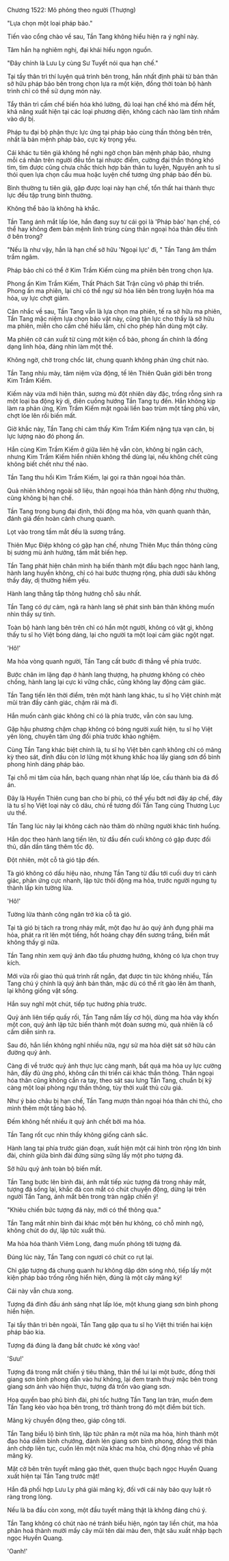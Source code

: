 




Chương 1522: Mô phỏng theo người (Thượng)


"Lựa chọn một loại pháp bảo."

Tiến vào cổng chào về sau, Tần Tang không hiểu hiện ra ý nghĩ này.

Tâm hắn hạ nghiêm nghị, đại khái hiểu ngọn nguồn.

"Đây chính là Lưu Ly cùng Sư Tuyết nói qua hạn chế."

Tại tẩy thân trì thí luyện quá trình bên trong, hắn nhất định phải từ bản thân sở hữu pháp bảo bên trong chọn lựa ra một kiện, đồng thời toàn bộ hành trình chỉ có thể sử dụng món này.

Tẩy thân trì cấm chế biến hóa khó lường, đủ loại hạn chế khó mà đếm hết, khả năng xuất hiện tại các loại phương diện, không cách nào làm tính nhắm vào dự bị.

Pháp tu đại bộ phận thực lực ứng tại pháp bảo cùng thần thông bên trên, nhất là bản mệnh pháp bảo, cực kỳ trọng yếu.

Cái khác tu tiên giả không hề nghi ngờ chọn bản mệnh pháp bảo, nhưng mỗi cá nhân trên người đều tồn tại nhược điểm, cường đại thần thông khó tìm, tìm được cũng chưa chắc thích hợp bản thân tu luyện, Nguyên anh tu sĩ thói quen lựa chọn cầu mua hoặc luyện chế tương ứng pháp bảo đền bù.

Bình thường tu tiên giả, gặp được loại này hạn chế, tổn thất hai thành thực lực đều tập trung bình thường.

Không thể bảo là không hà khắc.

Tần Tang ánh mắt lấp lóe, hắn đang suy tư cái gọi là 'Pháp bảo' hạn chế, có thể hay không đem bản mệnh linh trùng cùng thân ngoại hóa thân đều tính ở bên trong?

"Nếu là như vậy, hẳn là hạn chế sở hữu 'Ngoại lực' đi, " Tần Tang âm thầm trầm ngâm.

Pháp bảo chỉ có thể ở Kim Trầm Kiếm cùng ma phiên bên trong chọn lựa.

Phong ấn Kim Trầm Kiếm, Thất Phách Sát Trận cũng vô pháp thi triển. Phong ấn ma phiên, lại chỉ có thể ngự sử hỏa liên bên trong luyện hóa ma hỏa, uy lực chợt giảm.

Cân nhắc về sau, Tần Tang vẫn là lựa chọn ma phiên, tế ra sở hữu ma phiên, Tần Tang mặc niệm lựa chọn bảo vật này, cũng tận lực cho thấy là sở hữu ma phiên, miễn cho cấm chế hiểu lầm, chỉ cho phép hắn dùng một cây.

Ma phiên cờ cán xuất từ cùng một kiện cổ bảo, phong ấn chính là đồng dạng linh hỏa, đáng nhìn làm một thể.

Không ngờ, chờ trong chốc lát, chung quanh không phản ứng chút nào.

Tần Tang nhíu mày, tâm niệm vừa động, tế lên Thiên Quân giới bên trong Kim Trầm Kiếm.

Kiếm này vừa mới hiện thân, sương mù đột nhiên dày đặc, trống rỗng sinh ra một loại ba động kỳ dị, điên cuồng hướng Tần Tang tụ đến. Hắn không kịp làm ra phản ứng, Kim Trầm Kiếm mặt ngoài liền bao trùm một tầng phù văn, chợt lóe lên rồi biến mất.

Giờ khắc này, Tần Tang chỉ cảm thấy Kim Trầm Kiếm nặng tựa vạn cân, bị lực lượng nào đó phong ấn.

Hắn cùng Kim Trầm Kiếm ở giữa liên hệ vẫn còn, không bị ngăn cách, nhưng Kim Trầm Kiếm hiển nhiên không thể dùng lại, nếu không chết cũng không biết chết như thế nào.

Tần Tang thu hồi Kim Trầm Kiếm, lại gọi ra thân ngoại hóa thân.

Quả nhiên không ngoài sở liệu, thân ngoại hóa thân hành động như thường, cũng không bị hạn chế.

Tần Tang trong bụng đại định, thôi động ma hỏa, vờn quanh quanh thân, đánh giá đến hoàn cảnh chung quanh.

Lọt vào trong tầm mắt đều là sương trắng.

Thiên Mục Điệp không có gặp hạn chế, nhưng Thiên Mục thần thông cũng bị sương mù ảnh hưởng, tầm mắt biến hẹp.

Tần Tang phát hiện chân mình hạ biến thành một đầu bạch ngọc hành lang, hành lang huyền không, chỉ có hai bước thượng rộng, phía dưới sâu không thấy đáy, dị thường hiểm yếu.

Hành lang thẳng tắp thông hướng chỗ sâu nhất.

Tần Tang có dự cảm, ngã ra hành lang sẽ phát sinh bản thân không muốn nhìn thấy sự tình.

Toàn bộ hành lang bên trên chỉ có hắn một người, không có vật gì, không thấy tu sĩ họ Việt bóng dáng, lại cho người ta một loại cảm giác ngột ngạt.

'Hô!'

Ma hỏa vòng quanh người, Tần Tang cất bước đi thẳng về phía trước.

Bước chân im lặng đạp ở hành lang thượng, hạ phương không có chèo chống, hành lang lại cực kì vững chắc, cũng không lay động cảm giác.

Tần Tang tiến lên thời điểm, trên một hành lang khác, tu sĩ họ Việt chính mặt mũi tràn đầy cảnh giác, chậm rãi mà đi.

Hắn muốn cảnh giác không chỉ có là phía trước, vẫn còn sau lưng.

Gặp hậu phương chậm chạp không có bóng người xuất hiện, tu sĩ họ Việt yên lòng, chuyên tâm ứng đối phía trước khảo nghiệm.

Cùng Tần Tang khác biệt chính là, tu sĩ họ Việt bên cạnh không chỉ có mãng kỳ theo sát, đỉnh đầu còn lơ lửng một khung khắc hoạ lấy giang sơn đồ bình phong hình dáng pháp bảo.

Tại chỗ mi tâm của hắn, bạch quang nhàn nhạt lấp lóe, cấu thành bia đá đồ án.

Đây là Huyền Thiên cung ban cho bí phù, có thể yếu bớt nơi đây áp chế, đây là tu sĩ họ Việt loại này cô dâu, chú rể tương đối Tần Tang cùng Thương Lục ưu thế.

Tần Tang lúc này lại không cách nào thăm dò những người khác tình huống.

Hắn dọc theo hành lang tiến lên, từ đầu đến cuối không có gặp được đối thủ, dần dần tăng thêm tốc độ.

Đột nhiên, một cỗ tà gió tập đến.

Tà gió không có dấu hiệu nào, nhưng Tần Tang từ đầu tới cuối duy trì cảnh giác, phản ứng cực nhanh, lập tức thôi động ma hỏa, trước người ngưng tụ thành lấp kín tường lửa.

'Hô!'

Tường lửa thành công ngăn trở kia cỗ tà gió.

Tại tà gió bị tách ra trong nháy mắt, một đạo hư ảo quỷ ảnh đụng phải ma hỏa, phát ra rít lên một tiếng, hốt hoảng chạy đến sương trắng, biến mất không thấy gì nữa.

Tần Tang nhìn xem quỷ ảnh đào tẩu phương hướng, không có lựa chọn truy kích.

Mới vừa rồi giao thủ quá trình rất ngắn, đạt được tin tức không nhiều, Tần Tang chú ý chính là quỷ ảnh bản thân, mặc dù có thể rít gào lên âm thanh, lại không giống vật sống.

Hắn suy nghĩ một chút, tiếp tục hướng phía trước.

Quỷ ảnh liên tiếp quấy rối, Tần Tang nắm lấy cơ hội, dùng ma hỏa vây khốn một con, quỷ ảnh lập tức biến thành một đoàn sương mù, quả nhiên là cổ cấm diễn sinh ra.

Sau đó, hắn liền không nghĩ nhiều nữa, ngự sử ma hỏa diệt sát sở hữu cản đường quỷ ảnh.

Càng đi về trước quỷ ảnh thực lực càng mạnh, bất quá ma hỏa uy lực cường hãn, đầy đủ ứng phó, không cần thi triển cái khác thần thông. Thân ngoại hóa thân cũng không cần ra tay, theo sát sau lưng Tần Tang, chuẩn bị kỹ càng một loại phòng ngự thần thông, tùy thời xuất thủ cứu giá.

Như ý bảo châu bị hạn chế, Tần Tang mượn thân ngoại hóa thân chi thủ, cho mình thêm một tầng bảo hộ.

Đếm không hết nhiều ít quỷ ảnh chết bởi ma hỏa.

Tần Tang rốt cục nhìn thấy không giống cảnh sắc.

Hành lang tại phía trước gián đoạn, xuất hiện một cái hình tròn rộng lớn bình đài, chính giữa bình đài đứng sừng sững lấy một pho tượng đá.

Sở hữu quỷ ảnh toàn bộ biến mất.

Tần Tang bước lên bình đài, ánh mắt tiếp xúc tượng đá trong nháy mắt, tượng đá sống lại, khắc đá con mắt có chút chuyển động, dừng lại trên người Tần Tang, ánh mắt bên trong tràn ngập chiến ý!

"Khiêu chiến bức tượng đá này, mới có thể thông qua."

Tần Tang mắt nhìn bình đài khác một bên hư không, có chỗ minh ngộ, không chút do dự, lập tức xuất thủ.

Ma hỏa hóa thành Viêm Long, đang muốn phóng tới tượng đá.

Đúng lúc này, Tần Tang con ngươi có chút co rụt lại.

Chỉ gặp tượng đá chung quanh hư không dập dờn sóng nhỏ, tiếp lấy một kiện pháp bảo trống rỗng hiển hiện, đúng là một cây mãng kỳ!

Cái này vẫn chưa xong.

Tượng đá đỉnh đầu ánh sáng nhạt lấp lóe, một khung giang sơn bình phong hiển hiện.

Tại tẩy thân trì bên ngoài, Tần Tang gặp qua tu sĩ họ Việt thi triển hai kiện pháp bảo kia.

Tượng đá đúng là đang bắt chước kẻ xông vào!

'Sưu!'

Tượng đá trong mắt chiến ý tiêu thăng, thân thể lui lại một bước, đồng thời giang sơn bình phong dẫn vào hư không, lại đem tranh thuỷ mặc bên trong giang sơn ánh vào hiện thực, tượng đá trốn vào giang sơn.

Hoạ quyển bao phủ bình đài, phi tốc hướng Tần Tang lan tràn, muốn đem Tần Tang kéo vào họa bên trong, trở thành trong đó một điểm bút tích.

Mãng kỳ chuyển động theo, giáp công tới.

Tần Tang biểu lộ bình tĩnh, lập tức phân ra một nửa ma hỏa, hình thành một đạo hỏa diễm bình chướng, đánh lén giang sơn bình phong, đồng thời thân ảnh chớp liên tục, cuốn lên một nửa khác ma hỏa, chủ động nhào về phía mãng kỳ.

Mặt cờ bên trên tuyết mãng gào thét, quen thuộc bạch ngọc Huyền Quang xuất hiện tại Tần Tang trước mặt!

Hắn đã phối hợp Lưu Ly phá giải mãng kỳ, đối với cái này bảo quy luật rõ ràng trong lòng.

Nếu là ba đầu còn xong, một đầu tuyết mãng thật là không đáng chú ý.

Tần Tang không có chút nào né tránh biểu hiện, ngón tay liền chút, ma hỏa phân hoá thành mười mấy cây mũi tên dài màu đen, thật sâu xuất nhập bạch ngọc Huyền Quang.

'Oanh!'




